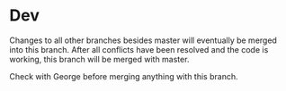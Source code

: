 # Dev

Changes to all other branches besides master will eventually be merged into this branch.
After all conflicts have been resolved and the code is working, this branch will be merged with master.

Check with George before merging anything with this branch.
